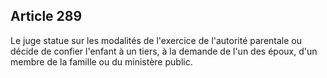 Article 289
----
Le juge statue sur les modalités de l'exercice de l'autorité parentale ou décide
de confier l'enfant à un tiers, à la demande de l'un des époux, d'un membre de
la famille ou du ministère public.
